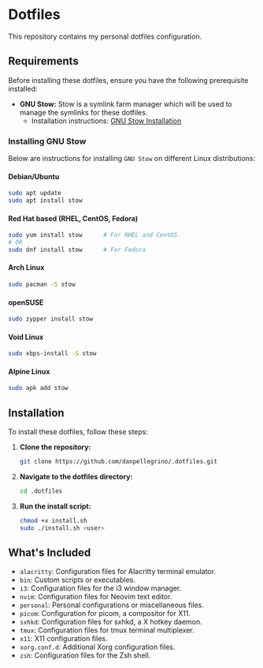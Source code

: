 # Dotfiles

This repository contains my personal dotfiles configuration.

## Requirements

Before installing these dotfiles, ensure you have the following prerequisite installed:

- **GNU Stow:** Stow is a symlink farm manager which will be used to manage the symlinks for these dotfiles.
  - Installation instructions: [GNU Stow Installation](https://www.gnu.org/software/stow/)

### Installing GNU Stow

Below are instructions for installing `GNU Stow` on different Linux distributions:

#### Debian/Ubuntu

```bash
sudo apt update
sudo apt install stow
```

#### Red Hat based (RHEL, CentOS, Fedora)

```bash
sudo yum install stow      # For RHEL and CentOS
# OR
sudo dnf install stow      # For Fedora
```

#### Arch Linux

```bash
sudo pacman -S stow
```

#### openSUSE

```bash
sudo zypper install stow
```

#### Void Linux

```bash
sudo xbps-install -S stow
```

#### Alpine Linux

```bash
sudo apk add stow
```

## Installation

To install these dotfiles, follow these steps:

1. **Clone the repository:**

    ```bash
    git clone https://github.com/danpellegrino/.dotfiles.git

    ```

2. **Navigate to the dotfiles directory:**

    ```bash
    cd .dotfiles
    ```

3. **Run the install script:**

    ```bash
    chmod +x install.sh
    sudo ./install.sh <user>
    ```

## What's Included

- `alacritty`: Configuration files for Alacritty terminal emulator.
- `bin`: Custom scripts or executables.
- `i3`: Configuration files for the i3 window manager.
- `nvim`: Configuration files for Neovim text editor.
- `personal`: Personal configurations or miscellaneous files.
- `picom`: Configuration for picom, a compositor for X11.
- `sxhkd`: Configuration files for sxhkd, a X hotkey daemon.
- `tmux`: Configuration files for tmux terminal multiplexer.
- `x11`: X11 configuration files.
- `xorg.conf.d`: Additional Xorg configuration files.
- `zsh`: Configuration files for the Zsh shell.
